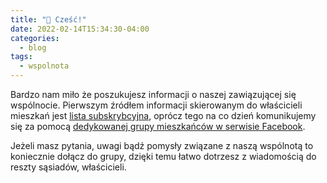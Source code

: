```yaml
---
title: "👋 Cześć!"
date: 2022-02-14T15:34:30-04:00
categories:
  - blog
tags:
  - wspolnota
---
```

Bardzo nam miło że poszukujesz informacji o naszej zawiązującej się wspólnocie. Pierwszym źródłem informacji skierowanym do właścicieli mieszkań jest [lista subskrybcyjna][mailchimp], oprócz tego na co dzień komunikujemy się za pomocą [dedykowanej grupy mieszkańców w serwisie Facebook][fb-group].

Jeżeli masz pytania, uwagi bądź pomysły związane z naszą wspólnotą to koniecznie dołącz do grupy, dzięki temu łatwo dotrzesz z wiadomością do reszty sąsiadów, właścicieli.


[mailchimp]: http://eepurl.com/hUUVyP
[fb-group]: http://bit.ly/fammadabrowskiego